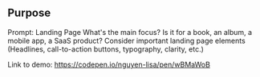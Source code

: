 ## Purpose
Prompt: Landing Page
What's the main focus? Is it for a book, an album, a mobile app, a SaaS product? Consider important landing page elements (Headlines, call-to-action buttons, typography, clarity, etc.)

Link to demo: https://codepen.io/nguyen-lisa/pen/wBMaWoB

